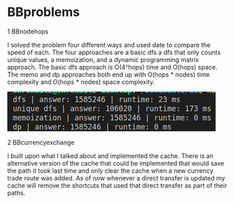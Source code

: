 # BBproblems

1 BBnodehops
 
 I solved the problem four different ways and used date to compare the speed of each. The four approaches are a basic dfs a dfs that only counts unique values, a memoization, and a dynamic programming matrix approach. The basic dfs approach is O(4^hops) time and O(hops) space.
  The memo and dp approaches both end up with O(hops * nodes) time complexity and O(hops * nodes) space complexity.
  
  ![bbnodehops.png](bbnodehops.png)
  
  
2 BBcurrencyexchange
  
  I built upon what I talked about and implemented the cache. There is an alternative version of the cache that could be implemented that would save the path it took last time and only clear the cache when a new currency trade route was added. As of now whenever a direct transfer is updated my cache will remove the shortcuts that used that direct transfer as part of their paths.
